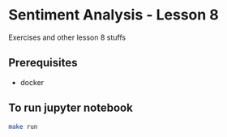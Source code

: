# Sentiment Analysis - Lesson 8
Exercises and other lesson 8 stuffs

## Prerequisites
 * docker

## To run jupyter notebook

```bash
make run
```

